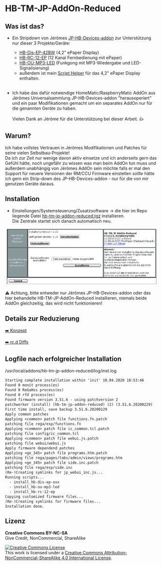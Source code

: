 
# HB-TM-JP-AddOn-Reduced

## Was ist das?

- Ein Stripdown von Jérômes [JP-HB-Devices-addon](https://github.com/jp112sdl/JP-HB-Devices-addon) zur Unterstützung nur dieser 3 Projekte/Geräte:
  - [HB-Dis-EP-42BW](https://github.com/jp112sdl/HB-Dis-EP-42BW) (4,2" ePaper Display)
  - [HB-RC-12-EP](https://github.com/jp112sdl/HB-RC-12-EP) (12 Kanal Fernbedienung mit ePaper)
  - [HB-OU-MP3-LED](https://github.com/jp112sdl/HB-OU-MP3-LED) (Funkgong mit MP3-Wiedergabe und LED-Signalisierung)
  - außerdem ist mein [Script Helper](https://github.com/TomMajor/SmartHome/tree/master/HB-Dis-EP-42BW#script-helper) für das 4,2" ePaper Display enthalten.<br><br>

- Ich habe das dafür notwendige HomeMatic/RaspberryMatic AddOn aus Jérômes Universalsammlung JP-HB-Devices-addon "herausoperiert" und ein paar Modifikationen gemacht um ein separates AddOn nur für die genannten Geräte zu haben.<br><br>
Vielen Dank an Jérôme für die Unterstützung bei dieser Arbeit. :thumbsup: <br>


## Warum?

Ich habe vollstes Vertrauen in Jérômes Modifikationen und Patches für seine vielen Selbstbau-Projekte!<br>
Da ich zur Zeit nur wenige davon aktiv einsetze und ich anderseits gern das Gefühl hätte, noch ungefähr zu wissen was man beim AddOn tun muss und außerdem unabhängig von Jérômes AddOn sein möchte falls er mal den Support für neuere Versionen der RM/CCU Firmware einstellen *sollte* hätte ich gern ein Strip-down des JP-HB-Devices-addon - nur für die von mir genutzen Geräte daraus.


## Installation

- Einstellungen/Systemsteuerung/Zusatzsoftware -> die hier im Repo liegende Datei [hb-tm-jp-addon-reduced.tgz](CCU_RM/hb-tm-jp-addon-reduced.tgz) installieren.<br>
Die Zentrale startet sich danach automatisch neu.

![pic](Images/HB-TM-JP-AddOn-Reduced.png)

:warning: Achtung, bitte entweder nur Jérômes JP-HB-Devices-addon oder das hier behandelte HB-TM-JP-AddOn-Reduced installieren, niemals beide AddOn gleichzeitig, das wird nicht funktionieren!


## Details zur Reduzierung

[:arrow_right: Konzept](Docs/stripdown.pdf)

[:arrow_right: rc.d Diffs](Docs/diff_rc.d.pdf)


## Logfile nach erfolgreicher Installation

/usr/local/addons/hb-tm-jp-addon-reduced/log/inst.log

```
Starting complete installation within 'init' 10.04.2020 18:53:46
Found 0 monit process(es)
Found 0 ReGaHss process(es)
Found 0 rfd process(es)
Found firmware version 3.51.6 - using patchversion 2
patchworker (install) (hb-tm-jp-addon-reduced) (2) (3.51.6.20200229)
First time install, save backup 3.51.6.20200229
Apply common patches
Applying <common> patch file functions.fn.patch
patching file rega/esp/functions.fn
Applying <common> patch file ic_common.tcl.patch
patching file config/ic_common.tcl
Applying <common> patch file webui.js.patch
patching file webui/webui.js
Apply firmware dependend patches
Applying <ge_345> patch file programs.htm.patch
patching file rega/pages/tabs/admin/views/programs.htm
Applying <ge_345> patch file side.inc.patch
patching file rega/esp/side.inc
(Re-)Creating symlinks for jp_webui_inc.js...
Running scripts...
  - install_hb-dis-ep-xxx
  - install_hb-ou-mp3-led
  - install_hb-rc-12-ep
Copying customized firmware files...
(Re-)Creating symlinks for firmware files...
Installation done. 
```


## Lizenz

**Creative Commons BY-NC-SA**<br>
Give Credit, NonCommercial, ShareAlike

<a rel="license" href="http://creativecommons.org/licenses/by-nc-sa/4.0/"><img alt="Creative Commons License" style="border-width:0" src="https://i.creativecommons.org/l/by-nc-sa/4.0/88x31.png" /></a><br />This work is licensed under a <a rel="license" href="http://creativecommons.org/licenses/by-nc-sa/4.0/">Creative Commons Attribution-NonCommercial-ShareAlike 4.0 International License</a>.
